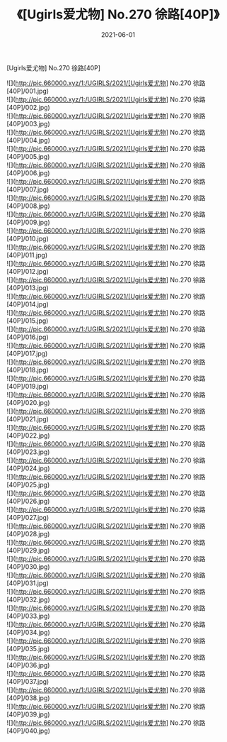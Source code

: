 ﻿---
layout: post
title:  《[Ugirls爱尤物] No.270 徐路[40P]》
date:   2021-06-01
img: http://pic.660000.xyz/1:/UGIRLS/2021/[Ugirls爱尤物] No.270 徐路[40P]/000.jpg
categories: [美女, 清纯, 唯美]
---

[Ugirls爱尤物] No.270 徐路[40P]

  ![](http://pic.660000.xyz/1:/UGIRLS/2021/[Ugirls爱尤物] No.270 徐路[40P]/001.jpg) <br> ![](http://pic.660000.xyz/1:/UGIRLS/2021/[Ugirls爱尤物] No.270 徐路[40P]/002.jpg) <br> ![](http://pic.660000.xyz/1:/UGIRLS/2021/[Ugirls爱尤物] No.270 徐路[40P]/003.jpg) <br> ![](http://pic.660000.xyz/1:/UGIRLS/2021/[Ugirls爱尤物] No.270 徐路[40P]/004.jpg) <br> ![](http://pic.660000.xyz/1:/UGIRLS/2021/[Ugirls爱尤物] No.270 徐路[40P]/005.jpg) <br> ![](http://pic.660000.xyz/1:/UGIRLS/2021/[Ugirls爱尤物] No.270 徐路[40P]/006.jpg) <br> ![](http://pic.660000.xyz/1:/UGIRLS/2021/[Ugirls爱尤物] No.270 徐路[40P]/007.jpg) <br> ![](http://pic.660000.xyz/1:/UGIRLS/2021/[Ugirls爱尤物] No.270 徐路[40P]/008.jpg) <br> ![](http://pic.660000.xyz/1:/UGIRLS/2021/[Ugirls爱尤物] No.270 徐路[40P]/009.jpg) <br> ![](http://pic.660000.xyz/1:/UGIRLS/2021/[Ugirls爱尤物] No.270 徐路[40P]/010.jpg) <br> ![](http://pic.660000.xyz/1:/UGIRLS/2021/[Ugirls爱尤物] No.270 徐路[40P]/011.jpg) <br> ![](http://pic.660000.xyz/1:/UGIRLS/2021/[Ugirls爱尤物] No.270 徐路[40P]/012.jpg) <br> ![](http://pic.660000.xyz/1:/UGIRLS/2021/[Ugirls爱尤物] No.270 徐路[40P]/013.jpg) <br> ![](http://pic.660000.xyz/1:/UGIRLS/2021/[Ugirls爱尤物] No.270 徐路[40P]/014.jpg) <br> ![](http://pic.660000.xyz/1:/UGIRLS/2021/[Ugirls爱尤物] No.270 徐路[40P]/015.jpg) <br> ![](http://pic.660000.xyz/1:/UGIRLS/2021/[Ugirls爱尤物] No.270 徐路[40P]/016.jpg) <br> ![](http://pic.660000.xyz/1:/UGIRLS/2021/[Ugirls爱尤物] No.270 徐路[40P]/017.jpg) <br> ![](http://pic.660000.xyz/1:/UGIRLS/2021/[Ugirls爱尤物] No.270 徐路[40P]/018.jpg) <br> ![](http://pic.660000.xyz/1:/UGIRLS/2021/[Ugirls爱尤物] No.270 徐路[40P]/019.jpg) <br> ![](http://pic.660000.xyz/1:/UGIRLS/2021/[Ugirls爱尤物] No.270 徐路[40P]/020.jpg) <br> ![](http://pic.660000.xyz/1:/UGIRLS/2021/[Ugirls爱尤物] No.270 徐路[40P]/021.jpg) <br> ![](http://pic.660000.xyz/1:/UGIRLS/2021/[Ugirls爱尤物] No.270 徐路[40P]/022.jpg) <br> ![](http://pic.660000.xyz/1:/UGIRLS/2021/[Ugirls爱尤物] No.270 徐路[40P]/023.jpg) <br> ![](http://pic.660000.xyz/1:/UGIRLS/2021/[Ugirls爱尤物] No.270 徐路[40P]/024.jpg) <br> ![](http://pic.660000.xyz/1:/UGIRLS/2021/[Ugirls爱尤物] No.270 徐路[40P]/025.jpg) <br> ![](http://pic.660000.xyz/1:/UGIRLS/2021/[Ugirls爱尤物] No.270 徐路[40P]/026.jpg) <br> ![](http://pic.660000.xyz/1:/UGIRLS/2021/[Ugirls爱尤物] No.270 徐路[40P]/027.jpg) <br> ![](http://pic.660000.xyz/1:/UGIRLS/2021/[Ugirls爱尤物] No.270 徐路[40P]/028.jpg) <br> ![](http://pic.660000.xyz/1:/UGIRLS/2021/[Ugirls爱尤物] No.270 徐路[40P]/029.jpg) <br> ![](http://pic.660000.xyz/1:/UGIRLS/2021/[Ugirls爱尤物] No.270 徐路[40P]/030.jpg) <br> ![](http://pic.660000.xyz/1:/UGIRLS/2021/[Ugirls爱尤物] No.270 徐路[40P]/031.jpg) <br> ![](http://pic.660000.xyz/1:/UGIRLS/2021/[Ugirls爱尤物] No.270 徐路[40P]/032.jpg) <br> ![](http://pic.660000.xyz/1:/UGIRLS/2021/[Ugirls爱尤物] No.270 徐路[40P]/033.jpg) <br> ![](http://pic.660000.xyz/1:/UGIRLS/2021/[Ugirls爱尤物] No.270 徐路[40P]/034.jpg) <br> ![](http://pic.660000.xyz/1:/UGIRLS/2021/[Ugirls爱尤物] No.270 徐路[40P]/035.jpg) <br> ![](http://pic.660000.xyz/1:/UGIRLS/2021/[Ugirls爱尤物] No.270 徐路[40P]/036.jpg) <br> ![](http://pic.660000.xyz/1:/UGIRLS/2021/[Ugirls爱尤物] No.270 徐路[40P]/037.jpg) <br> ![](http://pic.660000.xyz/1:/UGIRLS/2021/[Ugirls爱尤物] No.270 徐路[40P]/038.jpg) <br> ![](http://pic.660000.xyz/1:/UGIRLS/2021/[Ugirls爱尤物] No.270 徐路[40P]/039.jpg) <br> ![](http://pic.660000.xyz/1:/UGIRLS/2021/[Ugirls爱尤物] No.270 徐路[40P]/040.jpg) <br>